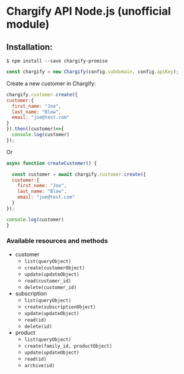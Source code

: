 # Chargify API Node.js (unofficial module)


## Installation:

```shell
$ npm install --save chargify-promise
```

```js
const chargify = new Chargify(config.subdomain, config.apiKey);
```

Create a new customer in Chargify:

```js
chargify.customer.create({
customer:{
  first_name: "Joe",
  last_name: "Blow",
  email: "joe@test.com"
}
}).then((customer)=>{
  console.log(customer)
});
```
Or

```js
async function createCustomer() {

  const customer = await chargify.customer.create({
  customer:{
    first_name: "Joe",
    last_name: "Blow",
    email: "joe@test.com"
  }
});

console.log(customer)
}
```

### Available resources and methods

- customer
  - `list(queryObject)`
  - `create(customerObject)`
  - `update(updateObject)`
  - `read(customer_id)`
  - `delete(customer_id)`
- subscription
  - `list(queryObject)`
  - `create(subscriptionObject)`
  - `update(updateObject)`
  - `read(id)`
  - `delete(id)`
- product
  - `list(queryObject)`
  - `create(family_id, productObject)`
  - `update(updateObject)`
  - `read(id)`
  - `archive(id)`
